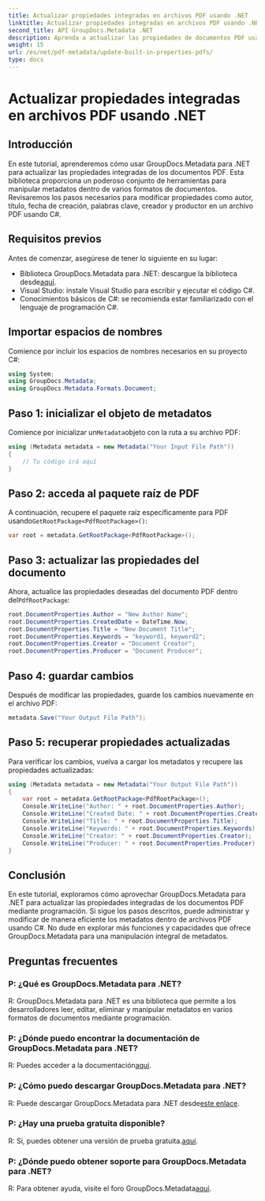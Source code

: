 ```yaml
---
title: Actualizar propiedades integradas en archivos PDF usando .NET
linktitle: Actualizar propiedades integradas en archivos PDF usando .NET
second_title: API GroupDocs.Metadata .NET
description: Aprenda a actualizar las propiedades de documentos PDF usando C# y GroupDocs.Metadata para .NET. Modifique el autor, el título, las palabras clave y más mediante programación.
weight: 15
url: /es/net/pdf-metadata/update-built-in-properties-pdfs/
type: docs
---
```

# Actualizar propiedades integradas en archivos PDF usando .NET

## Introducción
En este tutorial, aprenderemos cómo usar GroupDocs.Metadata para .NET para actualizar las propiedades integradas de los documentos PDF. Esta biblioteca proporciona un poderoso conjunto de herramientas para manipular metadatos dentro de varios formatos de documentos. Revisaremos los pasos necesarios para modificar propiedades como autor, título, fecha de creación, palabras clave, creador y productor en un archivo PDF usando C#.
## Requisitos previos
Antes de comenzar, asegúrese de tener lo siguiente en su lugar:
-  Biblioteca GroupDocs.Metadata para .NET: descargue la biblioteca desde[aquí](https://releases.groupdocs.com/metadata/net/).
- Visual Studio: instale Visual Studio para escribir y ejecutar el código C#.
- Conocimientos básicos de C#: se recomienda estar familiarizado con el lenguaje de programación C#.

## Importar espacios de nombres
Comience por incluir los espacios de nombres necesarios en su proyecto C#:
```csharp
using System;
using GroupDocs.Metadata;
using GroupDocs.Metadata.Formats.Document;
```
## Paso 1: inicializar el objeto de metadatos
 Comience por inicializar un`Metadata`objeto con la ruta a su archivo PDF:
```csharp
using (Metadata metadata = new Metadata("Your Input File Path"))
{
    // Tu código irá aquí
}
```
## Paso 2: acceda al paquete raíz de PDF
 A continuación, recupere el paquete raíz específicamente para PDF usando`GetRootPackage<PdfRootPackage>()`:
```csharp
var root = metadata.GetRootPackage<PdfRootPackage>();
```
## Paso 3: actualizar las propiedades del documento
 Ahora, actualice las propiedades deseadas del documento PDF dentro del`PdfRootPackage`:
```csharp
root.DocumentProperties.Author = "New Author Name";
root.DocumentProperties.CreatedDate = DateTime.Now;
root.DocumentProperties.Title = "New Document Title";
root.DocumentProperties.Keywords = "keyword1, keyword2";
root.DocumentProperties.Creator = "Document Creator";
root.DocumentProperties.Producer = "Document Producer";
```
## Paso 4: guardar cambios
Después de modificar las propiedades, guarde los cambios nuevamente en el archivo PDF:
```csharp
metadata.Save("Your Output File Path");
```
## Paso 5: recuperar propiedades actualizadas
Para verificar los cambios, vuelva a cargar los metadatos y recupere las propiedades actualizadas:
```csharp
using (Metadata metadata = new Metadata("Your Output File Path"))
{
    var root = metadata.GetRootPackage<PdfRootPackage>();
    Console.WriteLine("Author: " + root.DocumentProperties.Author);
    Console.WriteLine("Created Date: " + root.DocumentProperties.CreatedDate);
    Console.WriteLine("Title: " + root.DocumentProperties.Title);
    Console.WriteLine("Keywords: " + root.DocumentProperties.Keywords);
    Console.WriteLine("Creator: " + root.DocumentProperties.Creator);
    Console.WriteLine("Producer: " + root.DocumentProperties.Producer);
}
```

## Conclusión
En este tutorial, exploramos cómo aprovechar GroupDocs.Metadata para .NET para actualizar las propiedades integradas de los documentos PDF mediante programación. Si sigue los pasos descritos, puede administrar y modificar de manera eficiente los metadatos dentro de archivos PDF usando C#. No dude en explorar más funciones y capacidades que ofrece GroupDocs.Metadata para una manipulación integral de metadatos.

## Preguntas frecuentes
### P: ¿Qué es GroupDocs.Metadata para .NET?
R: GroupDocs.Metadata para .NET es una biblioteca que permite a los desarrolladores leer, editar, eliminar y manipular metadatos en varios formatos de documentos mediante programación.
### P: ¿Dónde puedo encontrar la documentación de GroupDocs.Metadata para .NET?
 R: Puedes acceder a la documentación[aquí](https://tutorials.groupdocs.com/metadata/net/).
### P: ¿Cómo puedo descargar GroupDocs.Metadata para .NET?
 R: Puede descargar GroupDocs.Metadata para .NET desde[este enlace](https://releases.groupdocs.com/metadata/net/).
### P: ¿Hay una prueba gratuita disponible?
 R: Sí, puedes obtener una versión de prueba gratuita.[aquí](https://releases.groupdocs.com/).
### P: ¿Dónde puedo obtener soporte para GroupDocs.Metadata para .NET?
 R: Para obtener ayuda, visite el foro GroupDocs.Metadata[aquí](https://forum.groupdocs.com/c/metadata/14).